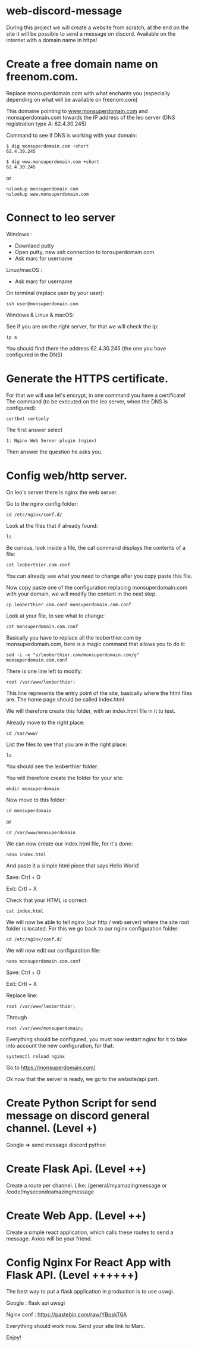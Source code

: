 # web-discord-message

During this project we will create a website from scratch, at the end on the site it will be possible to send a message on discord. Available on the internet with a domain name in https!

# Create a free domain name on freenom.com.

Replace monsuperdomain.com with what enchants you (especially depending on what will be available on freenom.com)

This domaine pointing to www.monsuperdomain.com and monsuperdomain.com towards the IP address of the leo server (DNS registration type A: 62.4.30.245)

Command to see if DNS is working with your domain:
```
$ dig monsuperdomain.com +short
62.4.30.245

$ dig www.monsuperdomain.com +short
62.4.30.245
```
or
```
nslookup monsuperdomain.com
nslookup www.monsuperdomain.com
```



# Connect to leo server 

Windows : 
 - Downlaod putty 
 - Open putty, new ssh connection to tonsuperdomain.com 
 - Ask marc for username


Linux/macOS : 
 - Ask marc for username


On terminal (replace user by your user): 
```
ssh user@monsuperdomain.com
```

Windows & Linux & macOS:


See if you are on the right server, for that we will check the ip:
```
ip a
```
You should find there the address 62.4.30.245 (the one you have configured in the DNS)

# Generate the HTTPS certificate. 

For that we will use let's encrypt, in one command you have a certificate!
The command (to be executed on the leo server, when the DNS is configured):
```
certbot certonly
````
The first answer select
```
1: Nginx Web Server plugin (nginx)
````
Then answer the question he asks you.


# Config web/http server.
On leo's server there is nginx the web server. 

Go to the nginx config folder:
```
cd /etc/nginx/conf.d/
```
Look at the files that if already found:
```
ls
```
Be curious, look inside a file, the cat command displays the contents of a file:
```
cat leoberthier.com.conf
```
You can already see what you need to change after you copy paste this file.

Now copy paste one of the configuration replacing monsuperdomain.com with your domain, we will modify the content in the next step.
```
cp leoberthier.com.conf monsuperdomain.com.conf
```
Look at your file, to see what to change:
```
cat monsuperdomain.com.conf
```
Basically you have to replace all the leoberthier.com by monsuperdomain.com, here is a magic command that allows you to do it:
```
sed -i -e "s/leoberthier.com/monsuperdomain.com/g" monsuperdomain.com.conf
```
There is one line left to modify:
```
root /var/www/leoberthier;
```
This line represents the entry point of the site, basically where the html files are. The home page should be called index.html

We will therefore create this folder, with an index.html file in it to test.

Already move to the right place:
```
cd /var/www/
```
List the files to see that you are in the right place:
```
ls
```
You should see the leoberthier folder.


You will therefore create the folder for your site:
```
mkdir monsuperdomain
```
Now move to this folder:
```
cd monsuperdomain
```
or
```
cd /var/www/monsuperdomain
```

We can now create our index.html file, for it's done:
```
nano index.html
```
And paste it a simple html piece that says Hello World!


Save: Ctrl + O


Exit: Crtl + X

Check that your HTML is correct:
```
cat index.html
```
We will now be able to tell nginx (our http / web server) where the site root folder is located. For this we go back to our nginx configuration folder:
```
cd /etc/nginx/conf.d/
```
We will now edit our configuration file:
```
nano monsuperdomain.com.conf
```

Save: Ctrl + O


Exit: Crtl + X


Replace line:
```
root /var/www/leoberthier;
```
Through
```
root /var/www/monsuperdomain;
```


Everything should be configured, you must now restart nginx for it to take into account the new configuration, for that:
```
systemctl reload nginx
```

Go to https://monsuperdomain.com/

Ok now that the server is ready, we go to the website/api part.

# Create Python Script for send message on discord general channel.  (Level +)

Google => send message discord python

# Create Flask Api. (Level ++) 

Create a route per channel. LIke: /general/myamazingmessage or /code/mysecondeamazingmessage

# Create Web App. (Level ++) 

Create a simple react application, which calls these routes to send a message. Axios will be your friend. 

# Config Nginx For React App with Flask API. (Level ++++++) 

The best way to put a flask application in production is to use uswgi.

Google : flask api uwsgi

Nginx conf : https://pastebin.com/raw/YBpskT6A

Everything should work now. Send your site link to Marc.

Enjoy! 
